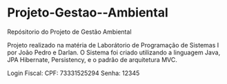 # Projeto-Gestao--Ambiental
Repósitorio do Projeto de Gestão Ambiental 

Projeto realizado na matéria de Laborátorio de Programação de Sistemas I  por João Pedro e Darlan.
O Sistema foi criado utilizando a linguagem Java, JPA Hibernate, Persistency, e o padrão de arquitetura MVC.

Login Fiscal: CPF: 73331525294
              Senha: 12345
